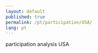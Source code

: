 ```yaml
---
layout: default
published: true
permalink: /pt/participation/USA/
lang: pt
---
```


participation analysis USA
